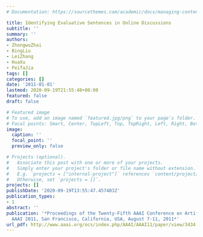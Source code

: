 ```yaml
---
# Documentation: https://sourcethemes.com/academic/docs/managing-content/

title: Identifying Evaluative Sentences in Online Discussions
subtitle: ''
summary: ''
authors:
- ZhongwuZhai
- BingLiu
- LeiZhang
- HuaXu
- PeifaJia
tags: []
categories: []
date: '2011-01-01'
lastmod: 2020-09-19T21:55:48+08:00
featured: false
draft: false

# Featured image
# To use, add an image named `featured.jpg/png` to your page's folder.
# Focal points: Smart, Center, TopLeft, Top, TopRight, Left, Right, BottomLeft, Bottom, BottomRight.
image:
  caption: ''
  focal_point: ''
  preview_only: false

# Projects (optional).
#   Associate this post with one or more of your projects.
#   Simply enter your project's folder or file name without extension.
#   E.g. `projects = ["internal-project"]` references `content/project/deep-learning/index.md`.
#   Otherwise, set `projects = []`.
projects: []
publishDate: '2020-09-19T13:55:47.457403Z'
publication_types:
- 1
abstract: ''
publication: '*Proceedings of the Twenty-Fifth AAAI Conference on Artificial Intelligence,
  AAAI 2011, San Francisco, California, USA, August 7-11, 2011*'
url_pdf: http://www.aaai.org/ocs/index.php/AAAI/AAAI11/paper/view/3434
---
```

